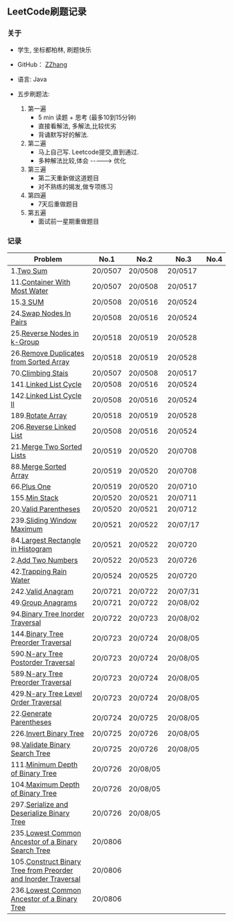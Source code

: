 ## LeetCode刷题记录

### 关于
- 学生, 坐标都柏林, 刷题快乐

- GitHub： [ZZhang](https://github.com/ZZBear20)

- 语言: Java

- 五步刷题法: 
  1. 第一遍
     * 5 min 读题 + 思考 (最多10到15分钟)
     * 直接看解法, 多解法,比较优劣
     * 背诵默写好的解法.
  2. 第二遍
      * 马上自己写. Leetcode提交,直到通过.
      * 多种解法比较,体会 -----> 优化
  3. 第三遍
       * 第二天重新做这道题目
       * 对不熟练的揭发,做专项练习
  4. 第四遍 
       * 7天后重做题目
  5. 第五遍
       * 面试前一星期重做题目

### 记录
| Problem    | No.1    | No.2 | No.3 | No.4 |
| ---------- | ------- | ---- | ---- | ---- |
| 1.[Two Sum](1_TwoSum/Solution.java) |20/0507|20/0508|20/0517||
| 11.[Container With Most Water](11_Container_With_Most_Water/Solution.java) |20/0507|20/0508|20/0517||
| 15.[3 SUM](15_3SUM/Solution.java) |20/0508|20/0516|20/0524||
| 24.[Swap Nodes In Pairs](24_Swap_Nodes_In_Pairs/Solution.java) |20/0508|20/0516|20/0524||
| 25.[Reverse Nodes in k-Group](25_Reverse_Nodes_in_k-Group/Solution.java) |20/0518|20/0519|20/0528||
| 26.[Remove Duplicates from Sorted Array](26_Remove_Duplicates_from_Sorted_Array/Solution.java) |20/0518|20/0519|20/0528||
| 70.[Climbing Stais](70_ClimbingStairs/Solution.java) |20/0507|20/0508|20/0517||
| 141.[Linked List Cycle](141_Linked_List_Cycle/Solution.java) |20/0508|20/0516|20/0524||
| 142.[Linked List Cycle II](142_Linked_List_Cycle_ii/Solution.java) |20/0508|20/0516|20/0524||
| 189.[Rotate Array](189_Rotate_Array/Solution.java) |20/0518|20/0519|20/0528||
| 206.[Reverse Linked List](206_Reverse_Linked_List/Solution.java) |20/0508|20/0516|20/0524||
|21.[Merge Two Sorted Lists](21_Merge_Two_Sorted_Lists/Solution.java)|20/0519|20/0520|20/0708||
|88.[Merge Sorted Array](88_Merge_Sorted_Array/Solution.java)|20/0519|20/0520|20/0708||
|66.[Plus One](66_Plus_One/Solution.java)|20/0519|20/0520|20/0710||
|155.[Min Stack](155_Min_Stack/Solution.java)|20/0520|20/0521|20/0711||
|20.[Valid Parentheses](20_Valid_Parentheses/Solution.java)|20/0520|20/0521|20/0712||
|239.[Sliding Window Maximum](239_Sliding_Window_Maximum/Solution.java)|20/0521|20/0522|20/07/17||
|84.[Largest Rectangle in Histogram](84_Largest_Rectangle_in_Histogram/Solution.java)|20/0521|20/0522|20/0720||
|2.[Add Two Numbers](2_Add_Two_Numbers/Solution.java)|20/0522|20/0523|20/0726||
|42.[Trapping Rain Water](42_Trapping_Rain_Water/Solution.java)|20/0524|20/0525|20/0720||
|242.[Valid Anagram](242_Valid_Anagram/Solution.java)|20/0721|20/0722|20/07/31||
|49.[Group Anagrams](49_Group_Anagrams/Solution.java)|20/0721|20/0722|20/08/02||
|94.[Binary Tree Inorder Traversal](94_Binary_Tree_Inorder_Traversal/Solution.java)|20/0722|20/0723|20/08/02||
|144.[Binary Tree Preorder Traversal](144_Binary_Tree_Preorder_Traversal/Solution.java)|20/0723|20/0724|20/08/05||
|590.[N-ary Tree Postorder Traversal](590_N-ary_Tree_Postorder_Traversal/Solution.java)|20/0723|20/0724|20/08/05||
|589.[N-ary Tree Preorder Traversal](589_N-ary_Tree_Preorder_Traversal/Solution.java)|20/0723|20/0724|20/08/05||
|429.[N-ary Tree Level Order Traversal](429_N-ary_Tree_Level_Order_Traversal/Solution.java)|20/0723|20/0724|20/08/05||
|22.[Generate Parentheses](22_Generate_Parentheses/Solution.java)|20/0724|20/0725|20/08/05||
|226.[Invert Binary Tree](226_Invert_Binary_Tree/Solution.java)|20/0725|20/0726|20/08/05||
|98.[Validate Binary Search Tree](98_Validate_Binary_Search_Tree/Solution.java)|20/0725|20/0726|20/08/05||
|111.[Minimum Depth of Binary Tree](111_Minimum_Depth_of_Binary_Tree/Solution.java)|20/0726|20/08/05|||
|104.[Maximum Depth of Binary Tree](104_Maximum_Depth_of_Binary_Tree/Solution.java)|20/0726|20/08/05|||
|297.[Serialize and Deserialize Binary Tree](297_Serialize_and_Deserialize_Binary_Tree/Solution.java)|20/0726|20/08/05|||
|235.[Lowest Common Ancestor of a Binary Search Tree](235_Lowest_Common_Ancestor_of_a_Binary_Search_Tree/Solution.java)|20/0806||||
|105.[Construct Binary Tree from Preorder and Inorder Traversal](105_Construct_Binary_Tree_from_Preorder_and_Inorder_Traversal/Solution.java)|20/0806||||
|236.[Lowest Common Ancestor of a Binary Tree](236_Lowest_Common_Ancestor_of_a_Binary_Tree/Solution.java)|20/0806||||
